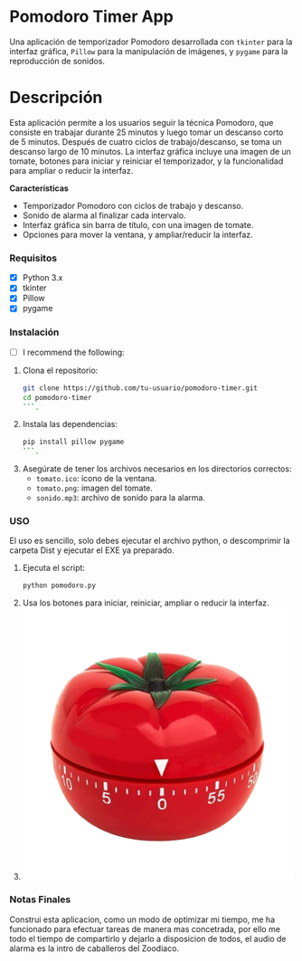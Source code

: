 # Pomodoro Timer App
Una aplicación de temporizador Pomodoro desarrollada con `tkinter` para la interfaz gráfica, `Pillow` para la manipulación de imágenes, y `pygame` para la reproducción de sonidos.
# Descripción

Esta aplicación permite a los usuarios seguir la técnica Pomodoro, que consiste en trabajar durante 25 minutos y luego tomar un descanso corto de 5 minutos. Después de cuatro ciclos de trabajo/descanso, se toma un descanso largo de 10 minutos. La interfaz gráfica incluye una imagen de un tomate, botones para iniciar y reiniciar el temporizador, y la funcionalidad para ampliar o reducir la interfaz.

<b>Características</b>
* Temporizador Pomodoro con ciclos de trabajo y descanso.
* Sonido de alarma al finalizar cada intervalo.
* Interfaz gráfica sin barra de título, con una imagen de tomate.
* Opciones para mover la ventana, y ampliar/reducir la interfaz.



### Requisitos
- [x] Python 3.x 
- [x] tkinter
- [x] Pillow
- [x] pygame

### Instalación
- [ ] I recommend the following:

1. Clona el repositorio:
    ```bash
    git clone https://github.com/tu-usuario/pomodoro-timer.git
    cd pomodoro-timer
    ```.
2. Instala las dependencias:
    ```bash
    pip install pillow pygame
    ```.
3. Asegúrate de tener los archivos necesarios en los directorios correctos:
   - `tomato.ico`: ícono de la ventana.
   - `tomato.png`: imagen del tomate.
   - `sonido.mp3`: archivo de sonido para la alarma.

### USO
El uso es sencillo, solo debes ejecutar el archivo python, o descomprimir la carpeta Dist y ejecutar el EXE ya preparado.

1. Ejecuta el script:
    ```bash
    python pomodoro.py
    ```
2. Usa los botones para iniciar, reiniciar, ampliar o reducir la interfaz.
3. ![Tomato Timer](/tomato.png)

### Notas Finales

Construi esta aplicacion, como un modo de optimizar mi tiempo, me ha funcionado para efectuar tareas de manera mas concetrada, por ello me todo el tiempo de compartirlo y dejarlo a disposicion de todos, el audio de alarma es la intro de caballeros del Zoodiaco.

